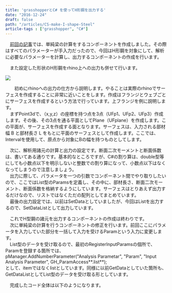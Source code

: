 ```yaml
---
title: 'grasshopperとC# を使ってH形鋼を出力する'
date: "2016-12-24"
draft: false
path: "/articles/CS-make-I-shape-Steel"
article-tags : ["grasshopper", "C#"]
---
```


　[前回の記事](http://rgkr-memo.blogspot.jp/2016/11/SimpleBeam-Component-in-CS.html)では、単純梁の計算をするコンポーネントを作成しました。その際はすべてのパラメーターが手入力だったので、今回はH形鋼を対象にして、解析に必要なパラメーターを計算し、出力するコンポーネントの作成を行います。

　また設定した形状のH形鋼をrhino上への出力も併せて行います。

  

[![](https://4.bp.blogspot.com/-zIDrpwCI2kA/WF4Ad2n6M6I/AAAAAAAABTQ/fnAo7AUH4UY8KRx2JSvsOfYDLjZ06c_5wCLcB/s640/%25E3%2582%25AD%25E3%2583%25A3%25E3%2583%2597%25E3%2583%2581%25E3%2583%25A3.PNG)](https://4.bp.blogspot.com/-zIDrpwCI2kA/WF4Ad2n6M6I/AAAAAAAABTQ/fnAo7AUH4UY8KRx2JSvsOfYDLjZ06c_5wCLcB/s1600/%25E3%2582%25AD%25E3%2583%25A3%25E3%2583%2597%25E3%2583%2581%25E3%2583%25A3.PNG)

  
　　初めにrhinoへの出力の仕方から説明します。やることは実際のrhinoでサーフェスを作成することに非常に近いことをします。作成はフランジとウェブごとにサーフェスを作成するという方法で行っています。上フランジを例に説明します。  
　まずPoint3dで、（x,y,z）の座標を持つ点を3点（UFp1、UFp2、UFp3）作成します。その後、その3点を通る平面としてPlane（UFplane）を作成します。この平面が、サーフェスを作成する面となります。サーフェスは、入力される部材幅 B と部材長さ L をもとに平面のサーフェスとして作成します。ここでは、Intervalを使用して、原点から対象にBの幅を持つものとしてします。  
  
  
　次に、解析用諸元の計算と出力の設定です。断面二次モーメントと断面係数は、書いてある通りです。基本的なところですが、C#の割り算は、double型等にしても小数点以下を明示しないと整数での割り算になって、小数点以下はなくなってしまうので注意しましょう。  
　出力に際して、パラメータを一つの引数でコンポーネント間でやり取りしたいので、ここではList型のParamsを定義し、その中に、部材長さ、断面二次モーメント、断面係数を格納するようにしています。サーフェスはとりあえず出力するだけなので、リストではなくただの配列としてまとめています。  
　最後の出力設定では、以前はSetDataとしていましたが、今回はListを出力するので、SetDataListとして出力しています。  
  
　これでH型鋼の諸元を出力するコンポーネントの作成は終わりです。  
　次に単純梁の計算を行うコンポーネントの修正を行います。前回ここにパラメータを入力していた部分を一括して入力を受けるParamという入力に変更します。  
　List型のデータを受け取るので、最初のRegisterInputParamsの個所で、Paramを登録する箇所では、  
pManager.AddNumberParameter("Analysis Parametar", "Param", "Input Analysis Parameter", GH\_ParamAccess**.list**);  
として、itemではなくlistとしています。同様に以前GetDataとしていた箇所も、GetDataListとしてList型のデータを受け取る形としています。  
  
　完成したコード全体は以下のようになります。